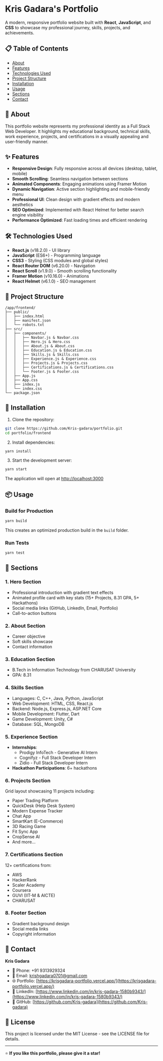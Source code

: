 # Kris Gadara's Portfolio

A modern, responsive portfolio website built with **React**, **JavaScript**, and **CSS** to showcase my professional journey, skills, projects, and achievements.

## 📋 Table of Contents

- [About](#about)
- [Features](#features)
- [Technologies Used](#technologies-used)
- [Project Structure](#project-structure)
- [Installation](#installation)
- [Usage](#usage)
- [Sections](#sections)
- [Contact](#contact)

## 🎯 About

This portfolio website represents my professional identity as a Full Stack Web Developer. It highlights my educational background, technical skills, work experience, projects, and certifications in a visually appealing and user-friendly manner.

## ✨ Features

- **Responsive Design**: Fully responsive across all devices (desktop, tablet, mobile)
- **Smooth Scrolling**: Seamless navigation between sections
- **Animated Components**: Engaging animations using Framer Motion
- **Dynamic Navigation**: Active section highlighting and mobile-friendly menu
- **Professional UI**: Clean design with gradient effects and modern aesthetics
- **SEO Optimized**: Implemented with React Helmet for better search engine visibility
- **Performance Optimized**: Fast loading times and efficient rendering

## 🛠 Technologies Used

- **React.js** (v18.2.0) - UI library
- **JavaScript** (ES6+) - Programming language
- **CSS3** - Styling (CSS modules and global styles)
- **React Router DOM** (v6.20.0) - Navigation
- **React Scroll** (v1.9.0) - Smooth scrolling functionality
- **Framer Motion** (v10.16.0) - Animations
- **React Helmet** (v6.1.0) - SEO management

## 📁 Project Structure

```
/app/frontend/
├── public/
│   ├── index.html
│   ├── manifest.json
│   └── robots.txt
├── src/
│   ├── components/
│   │   ├── Navbar.js & Navbar.css
│   │   ├── Hero.js & Hero.css
│   │   ├── About.js & About.css
│   │   ├── Education.js & Education.css
│   │   ├── Skills.js & Skills.css
│   │   ├── Experience.js & Experience.css
│   │   ├── Projects.js & Projects.css
│   │   ├── Certifications.js & Certifications.css
│   │   └── Footer.js & Footer.css
│   ├── App.js
│   ├── App.css
│   ├── index.js
│   └── index.css
└── package.json
```

## 🚀 Installation

1. Clone the repository:
```bash
git clone https://github.com/Kris-gadara/portfolio.git
cd portfolio/frontend
```

2. Install dependencies:
```bash
yarn install
```

3. Start the development server:
```bash
yarn start
```

The application will open at [http://localhost:3000](http://localhost:3000)

## 📦 Usage

### Build for Production

```bash
yarn build
```

This creates an optimized production build in the `build` folder.

### Run Tests

```bash
yarn test
```

## 📄 Sections

### 1. **Hero Section**
- Professional introduction with gradient text effects
- Animated profile card with key stats (15+ Projects, 8.31 GPA, 5+ Hackathons)
- Social media links (GitHub, LinkedIn, Email, Portfolio)
- Call-to-action buttons

### 2. **About Section**
- Career objective
- Soft skills showcase
- Contact information

### 3. **Education Section**
- B.Tech in Information Technology from CHARUSAT University
- GPA: 8.31

### 4. **Skills Section**
- Languages: C, C++, Java, Python, JavaScript
- Web Development: HTML, CSS, React.js
- Backend: Node.js, Express.js, ASP.NET Core
- Mobile Development: Flutter, Dart
- Game Development: Unity, C#
- Database: SQL, MongoDB

### 5. **Experience Section**
- **Internships**:
  - Prodigy InfoTech - Generative AI Intern
  - Cognifyz - Full Stack Developer Intern
  - Zidio - Full Stack Developer Intern
- **Hackathon Participations**: 6+ hackathons

### 6. **Projects Section**
Grid layout showcasing 11 projects including:
- Paper Trading Platform
- QuickDesk (Help Desk System)
- Modern Expense Tracker
- Chat App
- SmartKart (E-Commerce)
- 3D Racing Game
- Fit Sync App
- CropSense AI
- And more...

### 7. **Certifications Section**
12+ certifications from:
- AWS
- HackerRank
- Scaler Academy
- Coursera
- GUVI (IIT-M & AICTE)
- CHARUSAT

### 8. **Footer Section**
- Gradient background design
- Social media links
- Copyright information

## 📧 Contact

**Kris Gadara**
- 📱 Phone: +91 9313929324
- 📧 Email: krishgadara0701@gmail.com
- 🌐 Portfolio: [https://krisgadara-portfolio.vercel.app/](https://krisgadara-portfolio.vercel.app/)
- 💼 LinkedIn: [https://www.linkedin.com/in/kris-gadara-1580b9343/](https://www.linkedin.com/in/kris-gadara-1580b9343/)
- 🐙 GitHub: [https://github.com/Kris-gadara](https://github.com/Kris-gadara)

## 📝 License

This project is licensed under the MIT License - see the LICENSE file for details.

---

⭐ **If you like this portfolio, please give it a star!**

